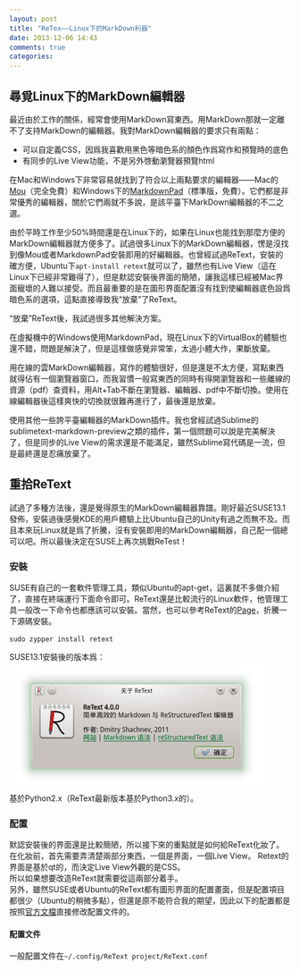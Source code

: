 ```yaml
---
layout: post
title: "ReTex——Linux下的MarkDown利器"
date: 2013-12-06 14:43
comments: true
categories: 
---
```

## 尋覓Linux下的MarkDown編輯器
最近由於工作的關係，經常會使用MarkDown寫東西。用MarkDown那就一定離不了支持MarkDown的編輯器。我對MarkDown編輯器的要求只有兩點：

* 可以自定義CSS，因爲我喜歡用黑色等暗色系的顏色作爲寫作和預覽時的底色
* 有同步的Live View功能，不是另外啓動瀏覽器預覽html

在Mac和Windows下非常容易就找到了符合以上兩點要求的編輯器——Mac的[Mou](http://mouapp.com/ "Mou")（完全免費）和Windows下的[MarkdownPad](http://markdownpad.com/ "MarkdownPad")（標準版，免費）。它們都是非常優秀的編輯器，關於它們兩就不多說，是該平臺下MarkDown編輯器的不二之選。  
  
由於平時工作至少50%時間還是在Linux下的，如果在Linux也能找到那麼方便的MarkDown編輯器就方便多了。試過很多Linux下的MarkDown編輯器，愣是沒找到像Mou或者MarkdownPad安裝即用的好編輯器。也曾經試過ReText，安裝的確方便，Ubuntu下`apt-install retext`就可以了，雖然也有Live View（這在Linux下已經非常難得了），但是默認安裝後界面的簡陋，讓我這樣已經被Mac界面寵壞的人難以接受。而且最重要的是在圖形界面配置沒有找到使編輯器底色設爲暗色系的選項，這點直接導致我“放棄”了ReText。  
  
“放棄”ReText後，我試過很多其他解決方案。  
  
在虛擬機中的Windows使用MarkdownPad，現在Linux下的VirtualBox的體驗也還不錯，問題是解決了，但是這樣做感覺非常笨，太過小體大作，果斷放棄。  
  
用在線的雲MarkDown編輯器，寫作的體驗很好，但是還是不太方便，寫點東西就得佔有一個瀏覽器窗口，而我習慣一般寫東西的同時有得開瀏覽器和一些離線的資源（pdf）查資料，用Alt+Tab不斷在瀏覽器、編輯器、pdf中不斷切換。使用在線編輯器後這樣爽快的切換就很難再進行了，最後還是放棄。  
  
使用其他一些誇平臺編輯器的MarkDown插件。我也曾經試過Sublime的sublimetext-markdown-preview之類的插件，第一個問題可以說是完美解決了，但是同步的Live View的需求還是不能滿足，雖然Sublime寫代碼是一流，但是最終還是忍痛放棄了。  
  
  
## 重拾ReText
試過了多種方法後，還是覺得原生的MarkDown編輯器靠譜。剛好最近SUSE13.1發佈，安裝過後感覺KDE的用戶體驗上比Ubuntu自己的Unity有過之而無不及。而且本來玩Linux就是爲了折騰，沒有安裝即用的MarkDown編輯器，自己配一個總可以吧。所以最後決定在SUSE上再次挑戰ReTest！  
  
### 安裝
SUSE有自己的一套軟件管理工具，類似Ubuntu的apt-get，這裏就不多做介紹了，直接在終端運行下面命令即可。ReText還是比較流行的Linux軟件，他管理工具一般改一下命令也都應該可以安裝。當然，也可以參考ReText的[Page](http://sourceforge.net/projects/retext/)，折騰一下源碼安裝。  

    sudo zypper install retext

SUSE13.1安裝後的版本爲：  
![版本](/images/2013-12-06-retex/version.png)  
基於Python2.x（ReText最新版本基於Python3.x的）。  

### 配置
默認安裝後的界面還是比較簡陋，所以接下來的重點就是如何給ReText化妝了。  
在化妝前，首先需要弄清楚兩部分東西，一個是界面，一個Live View。
Retext的界面是基於qt的，而決定Live View外觀的是CSS。  
所以如果想要改造ReText就需要從這兩部分着手。  
另外，雖然SUSE或者Ubuntu的ReText都有圖形界面的配置畫面，但是配置項目都很少（Ubuntu的稍微多點），但還是原不能符合我的期望，因此以下的配置都是按照[官方文檔](http://sourceforge.net/p/retext/wiki/Configuration%20file/)直接修改配置文件的。
  
#### 配置文件
一般配置文件在`~/.config/ReText project/ReText.conf`



